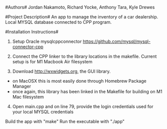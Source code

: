 #Authors#
Jordan Nakamoto,
Richard Yocke,
Anthony Tara,
Kyle Drewes

#Project Description#
An app to manage the inventory of a car dealership. Local MYSQL database connected to CPP program.

#Installation Instructions#

1. Setup Oracle mysqlcppconnector
https://github.com/mysql/mysql-connector-cpp

2. Connect the CPP linker to the library locations in the makefile. Current setup is for M1 Macbook Air filesystem

3. Download http://wxwidgets.org, the GUI library.
  - on MacOSX this is most easily done through Homebrew Package Manager
  - once again, this library has been linked in the Makefile for building on M1 Mac filesystem

4. Open main.cpp and on line 79, provide the login credentials used for your local MYSQL credentials

Build the app with "make"
Run the executable with "./app"


